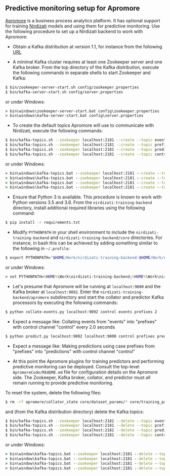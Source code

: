 ## Predictive monitoring setup for Apromore

[Apromore](http://apromore.org) is a business process analytics platform.
It has optional support for training [Nirdizati](http://nirdizati.org) models and using them for predictive monitoring.
Use the following procedure to set up a Nirdizati backend to work with Apromore:


* Obtain a Kafka distribution at version 1.1, for instance from the following [URL](https://www.apache.org/dyn/closer.cgi?path=/kafka/1.1.1/kafka_2.11-1.1.1.tgz)

* A minimal Kafka cluster requires at least one Zookeeper server and one Kafka broker.
From the top directory of the Kafka distribution, execute the following commands in separate shells to start Zookeeper and Kafka:

```bash
$ bin/zookeeper-server-start.sh config/zookeeper.properties
$ bin/kafka-server-start.sh config/server.properties
```

or under Windows:
```bat
> bin\windows\zookeeper-server-start.bat config\zookeeper.properties
> bin\windows\kafka-server-start.bat config\server.properties
```

* To create the default topics Apromore will use to communicate with Nirdizati, execute the following commands:

```bash
$ bin/kafka-topics.sh --zookeeper localhost:2181 --create --topic events --replication-factor 1 --partitions 1
$ bin/kafka-topics.sh --zookeeper localhost:2181 --create --topic prefixes --replication-factor 1 --partitions 1
$ bin/kafka-topics.sh --zookeeper localhost:2181 --create --topic predictions --replication-factor 1 --partitions 1
$ bin/kafka-topics.sh --zookeeper localhost:2181 --create --topic control --replication-factor 1 --partitions 1
```

or under Windows:
```bat
> bin\windows\kafka-topics.bat --zookeeper localhost:2181 --create --topic events --replication-factor 1 --partitions 1
> bin\windows\kafka-topics.bat --zookeeper localhost:2181 --create --topic prefixes --replication-factor 1 --partitions 1
> bin\windows\kafka-topics.bat --zookeeper localhost:2181 --create --topic predictions --replication-factor 1 --partitions 1
> bin\windows\kafka-topics.bat --zookeeper localhost:2181 --create --topic control --replication-factor 1 --partitions 1
```

* Ensure that Python 3 is available.  This procedure is known to work with Python versions 3.5 and 3.6.
From the `nirdizati-training-backend` directory, install additional required libraries using the following command:

```bash
$ pip install -r requirements.txt
```

* Modify `PYTHONPATH` in your shell environment to include the `nirdizati-training-backend` and `nirdizati-training-backend/core` directories.
For instance, in bash this can be achieved by adding something similar to the following in `~/.profile`:

```bash
$ export PYTHONPATH="$HOME/Work/nirdizati-training-backend:$HOME/Work/nirdizati-training-backend/core"
```

or under Windows:
```bat
> set PYTHONPATH=%HOME%\Work\nirdizati-training-backend;%HOME%\Work\nirdizati-training-backend\core
```

* Let's presume that Apromore will be running at `localhost:9000` and the Kafka broker at `localhost:9092`.
Enter the `nirdizati-training-backend/apromore` subdirectory and start the collator and predictor Kafka processors by executing the following commands:

```bash
$ python collate-events.py localhost:9092 control events prefixes 2
```

* Expect a message like: Collating events from "events" into "prefixes" with control channel "control" every 2.0 seconds

```bash
$ python predict.py localhost:9092 localhost:9000 control prefixes predictions
```

* Expect a message like: Making predictions using case prefixes from "prefixes" into "predictions" with control channel "control"

* At this point the Apromore plugins for training predictors and performing predictive monitoring can be deployed.
Consult the top-level `ApromoreCode/README.md` file for configuration details on the Apromore side.
The Zookeeper, Kafka broker, collator, and predictor must all remain running to provide predictive monitoring.


To reset the system, delete the following files:

```bash
$ rm -rf apromore/collator_state core/dataset_params/* core/training_params/* logdata/* pkl/* results/*/*
```

and (from the Kafka distribution directory) delete the Kafka topics:

```bash
$ bin/kafka-topics.sh --zookeeper localhost:2181 --delete --topic events
$ bin/kafka-topics.sh --zookeeper localhost:2181 --delete --topic prefixes
$ bin/kafka-topics.sh --zookeeper localhost:2181 --delete --topic predictions
$ bin/kafka-topics.sh --zookeeper localhost:2181 --delete --topic control
```

or under Windows:
```bat
> bin\window\kafka-topics.bat --zookeeper localhost:2181 --delete --topic events
> bin\window\kafka-topics.bat --zookeeper localhost:2181 --delete --topic prefixes
> bin\window\kafka-topics.bat --zookeeper localhost:2181 --delete --topic predictions
> bin\window\kafka-topics.bat --zookeeper localhost:2181 --delete --topic control
```
